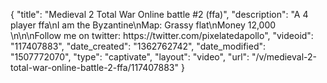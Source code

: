 {
    "title": "Medieval 2 Total War Online battle #2 (ffa)",
    "description": "A 4 player ffa\nI am the Byzantine\nMap: Grassy flat\nMoney 12,000 \n\n\nFollow me on twitter: https:\/\/twitter.com\/pixelatedapollo",
    "videoid": "117407883",
    "date_created": "1362762742",
    "date_modified": "1507772070",
    "type": "captivate",
    "layout": "video",
    "url": "\/v\/medieval-2-total-war-online-battle-2-ffa\/117407883"
}